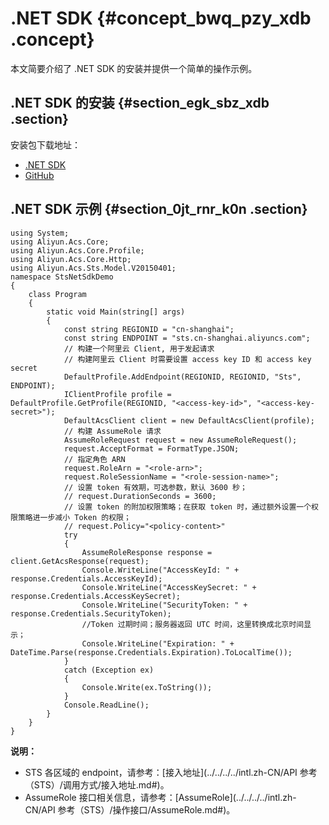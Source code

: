 # .NET SDK {#concept_bwq_pzy_xdb .concept}

本文简要介绍了 .NET SDK 的安装并提供一个简单的操作示例。

## .NET SDK 的安装 {#section_egk_sbz_xdb .section}

安装包下载地址：

-   [.NET SDK](https://develop.aliyun.com/tools/sdk?#/dotnet)
-   [GitHub](https://github.com/aliyun/aliyun-openapi-net-sdk/tree/master/aliyun-net-sdk-sts)

## .NET SDK 示例 {#section_0jt_rnr_k0n .section}

``` {#codeblock_s6t_9t3_dih}
using System;
using Aliyun.Acs.Core;
using Aliyun.Acs.Core.Profile;
using Aliyun.Acs.Core.Http;
using Aliyun.Acs.Sts.Model.V20150401;
namespace StsNetSdkDemo
{
    class Program
    {
        static void Main(string[] args)
        {
            const string REGIONID = "cn-shanghai";
            const string ENDPOINT = "sts.cn-shanghai.aliyuncs.com";
            // 构建一个阿里云 Client, 用于发起请求
            // 构建阿里云 Client 时需要设置 access key ID 和 access key secret
            DefaultProfile.AddEndpoint(REGIONID, REGIONID, "Sts", ENDPOINT);
            IClientProfile profile = DefaultProfile.GetProfile(REGIONID, "<access-key-id>", "<access-key-secret>");
            DefaultAcsClient client = new DefaultAcsClient(profile);
            // 构建 AssumeRole 请求
            AssumeRoleRequest request = new AssumeRoleRequest();
            request.AcceptFormat = FormatType.JSON;
            // 指定角色 ARN
            request.RoleArn = "<role-arn>";
            request.RoleSessionName = "<role-session-name>";
            // 设置 token 有效期，可选参数，默认 3600 秒；
            // request.DurationSeconds = 3600;
            // 设置 token 的附加权限策略；在获取 token 时，通过额外设置一个权限策略进一步减小 Token 的权限；
            // request.Policy="<policy-content>"
            try
            {
                AssumeRoleResponse response = client.GetAcsResponse(request);
                Console.WriteLine("AccessKeyId: " + response.Credentials.AccessKeyId);
                Console.WriteLine("AccessKeySecret: " + response.Credentials.AccessKeySecret);
                Console.WriteLine("SecurityToken: " + response.Credentials.SecurityToken);
                //Token 过期时间；服务器返回 UTC 时间，这里转换成北京时间显示；
                Console.WriteLine("Expiration: " + DateTime.Parse(response.Credentials.Expiration).ToLocalTime());
            }
            catch (Exception ex)
            {
                Console.Write(ex.ToString());
            }
            Console.ReadLine();
        }
    }
}
```

**说明：** 

-   STS 各区域的 endpoint，请参考：[接入地址](../../../../intl.zh-CN/API 参考（STS）/调用方式/接入地址.md#)。
-   AssumeRole 接口相关信息，请参考：[AssumeRole](../../../../intl.zh-CN/API 参考（STS）/操作接口/AssumeRole.md#)。

